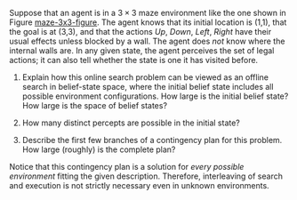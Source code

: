 

Suppose that an agent is in a $3 \times 3$
maze environment like the one shown in
Figure <a class="insideBookFigRef"  target="_blank" href="https://aimacode.github.io/figures/maze-3x3-figure.png">maze-3x3-figure</a>. The agent knows that its
initial location is (1,1), that the goal is at (3,3), and that the
actions <i>Up</i>, <i>Down</i>, <i>Left</i>, <i>Right</i> have their usual
effects unless blocked by a wall. The agent does <i>not</i> know
where the internal walls are. In any given state, the agent perceives
the set of legal actions; it can also tell whether the state is one it
has visited before.<br>

1.  Explain how this online search problem can be viewed as an offline
    search in belief-state space, where the initial belief state
    includes all possible environment configurations. How large is the
    initial belief state? How large is the space of belief states?<br>

2.  How many distinct percepts are possible in the initial state?<br>

3.  Describe the first few branches of a contingency plan for this
    problem. How large (roughly) is the complete plan?<br>

Notice that this contingency plan is a solution for <i>every
possible environment</i> fitting the given description. Therefore,
interleaving of search and execution is not strictly necessary even in
unknown environments.
